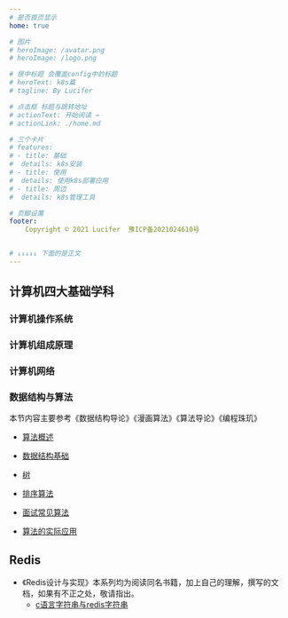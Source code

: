 ```yaml
---
# 是否首页显示
home: true

# 图片
# heroImage: /avatar.png
# heroImage: /logo.png

# 居中标题 会覆盖config中的标题
# heroText: k8s篇
# tagline: By Lucifer

# 点击框 标题与跳转地址
# actionText: 开始阅读 →
# actionLink: ./home.md

# 三个卡片
# features:
# - title: 基础
#  details: k8s安装
# - title: 使用
#  details: 使用k8s部署应用
# - title: 周边
#  details: k8s管理工具

# 页脚设置
footer: 
    Copyright © 2021 Lucifer  豫ICP备2021024610号


# ↓↓↓↓↓ 下面的是正文
---
```


## 计算机四大基础学科

### 计算机操作系统

### 计算机组成原理

### 计算机网络

### 数据结构与算法

本节内容主要参考《数据结构导论》《漫画算法》《算法导论》《编程珠玑》

- [算法概述](./data-structure/algorithm-overview.md)

- [数据结构基础](./data-structure/data-structure.md)

- [树](./data-structure/tree.md)

- [排序算法](./data-structure/sort-algo.md)

- [面试常见算法](./data-structure/aigo-interview.md)

- [算法的实际应用](./data-structure/aigo-apply.md)



  

## Redis

- 《Redis设计与实现》本系列均为阅读同名书籍，加上自己的理解，撰写的文档，如果有不正之处，敬请指出。
  - [c语言字符串与redis字符串](./redis/design/data_type/sds.md)